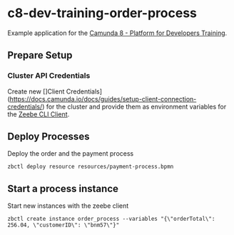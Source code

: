 # c8-dev-training-order-process

Example application for the [Camunda 8 - Platform for Developers Training](https://academy.camunda.com/c8-platform-developers-ilt-en).

## Prepare Setup

### Cluster API Credentials 
Create new []Client Credentials](https://docs.camunda.io/docs/guides/setup-client-connection-credentials/) for the cluster and provide them as environment variables for the [Zeebe CLI Client](https://docs.camunda.io/docs/apis-tools/cli-client/).

## Deploy Processes

Deploy the order and the payment process
```
zbctl deploy resource resources/payment-process.bpmn
```

## Start a process instance
Start new instances with the zeebe client
```
zbctl create instance order_process --variables "{\"orderTotal\": 256.04, \"customerID\": \"bnm57\"}"
```

